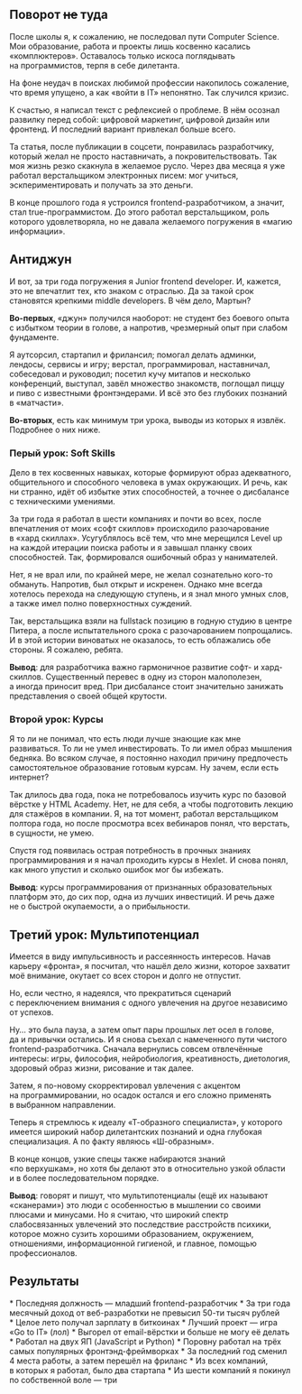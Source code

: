 ## Поворот ~~не~~ туда

После школы я, к сожалению, не последовал пути Computer Science. Мои образование, работа и проекты лишь косвенно касались «комплюктеров». Оставалось только искоса поглядывать на программистов, терпя в себе дилетанта.

На фоне неудач в поисках любимой профессии накопилось сожаление, что время упущено, а как «войти в IT» непонятно. Так случился кризис.

К счастью, я написал текст с рефлексией о проблеме. В нём осознал развилку перед собой: цифровой маркетинг, цифровой дизайн или фронтенд. И последний вариант привлекал больше всего.

Та статья, после публикации в соцсети, понравилась разработчику, который желал не просто наставничать, а покровительствовать. Так моя жизнь резко скакнула в желаемое русло. Через два месяца я уже работал верстальщиком электронных писем: мог учиться, эскпериментировать и получать за это деньги.

В конце прошлого года я устроился frontend-разработчиком, а значит, стал true-программистом. До этого работал верстальщиком, роль которого удовлетворяла, но не давала желаемого погружения в «магию информации».

## Антиджун

И вот, за три года погружения я Junior frontend developer. И, кажется, это не впечатлит тех, кто знаком с отраслью. Да за такой срок становятся крепкими middle developers. В чём дело, Мартын?

**Во-первых**, «джун» получился наоборот: не студент без боевого опыта с избытком теории в голове, а напротив, чрезмерный опыт при слабом фундаменте.

Я аутсорсил, стартапил и фрилансил; помогал делать админки, лендосы, сервисы и игру; верстал, программировал, наставничал, собеседовал и руководил; посетил кучу митапов и несколько конференций, выступал, завёл множество знакомств, поглощал пиццу и пиво с известными фронтэндерами. И всё это без глубоких познаний в «матчасти».

**Во-вторых**, есть как минимум три урока, выводы из которых я извлёк. Подробнее о них ниже.

### Перый урок: Soft Skills

Дело в тех косвенных навыках, которые формируют образ адекватного, общительного и способного человека в умах окружающих. И речь, как ни странно, идёт об избытке этих способностей, а точнее о дисбалансе с техническими умениями.

За три года я работал в шести компаниях и почти во всех, после впечатления от моих «софт скиллов» происходило разочарование в «хард скиллах». Усугублялось всё тем, что мне мерещился Level up на каждой итерации поиска работы и я завышал планку своих способностей. Так, формировался ошибочный образ у нанимателей.

Нет, я не врал или, по крайней мере, не желал сознательно кого-то обмануть. Напротив, был открыт и искренен. Однако мне всегда хотелось перехода на следующую ступень, и я знал много умных слов, а также имел полно поверхностных суждений.

Так, верстальщика взяли на fullstack позицию в годную студию в центре Питера, а после испытательного срока с разочарованием попрощались. И в этой истории виноватых не оказалось, то есть облажались обе стороны. Я сожалею, ребята.

**Вывод**: для разработчика важно гармоничное развитие софт- и хард- скиллов. Существенный перевес в одну из сторон малополезен, а иногда приносит вред. При дисбалансе стоит значительно занижать представления о своей общей крутости.

### Второй урок: Курсы

Я то ли не понимал, что есть люди лучше знающие как мне развиваться. То ли не умел инвестировать. То ли имел образ мышления бедняка. Во всяком случае, я постоянно находил причину предпочесть самостоятельное образование готовым курсам. Ну зачем, если есть интернет?

Так длилось два года, пока не потребовалось изучить курс по базовой вёрстке у HTML Academy. Нет, не для себя, а чтобы подготовить лекцию для стажёров в компании. Я, на тот момент, работал верстальщиком полтора года, но после просмотра всех вебинаров понял, что верстать, в сущности, не умею.

Спустя год появилась острая потребность в прочных знаниях программирования и я начал проходить курсы в Hexlet. И снова понял, как много упустил и сколько ошибок мог бы избежать.

**Вывод**: курсы программирования от признанных образовательных платформ это, до сих пор, одна из лучших инвестиций. И речь даже не о быстрой окупаемости, а о прибыльности.

## Третий урок: Мультипотенциал

Имеется в виду импульсивность и рассеянность интересов. Начав карьеру «фронта», я посчитал, что нашёл дело жизни, которое захватит моё внимание, окутает со всех сторон и долго не отпустит.

Но, если честно, я надеялся, что прекратиться сценарий с переключением внимания с одного увлечения на другое независимо от успехов.

Ну… это была пауза, а затем опыт пары прошлых лет осел в голове, да и привычки остались. И я снова съехал с намеченного пути чистого frontend-разработчика. Сначала вернулись совсем отвлечённые интересы: игры, философия, нейробиология, креативность, диетология, здоровый образ жизни, рисование и так далее.

Затем, я по-новому скорректировал увлечения с акцентом на программировании, но осадок остался и его сложно применять в выбранном направлении.

Теперь я стремлюсь к идеалу «Т-образного специалиста», у которого имеется широкий набор дилетантских познаний и одна глубокая специализация. А по факту являюсь «Ш-образным».

В конце концов, узкие спецы также набираются знаний «по верхушкам», но хотя бы делают это в относительно узкой области и в более последовательном порядке.

**Вывод**: говорят и пишут, что мультипотенциалы (ещё их называют «сканерами») это люди с особенностью в мышлении со своими плюсами и минусами. Но я считаю, что широкий спектр слабосвязанных увлечений это последствие расстройств психики, которое можно сузить хорошими образованием, окружением, отношениями, информационной гигиеной, и главное, помощью профессионалов.

## Результаты

* Последняя должность — младший frontend-разработчик
* За три года месячный доход от веб-разработки не превысил 50-ти тысяч рублей
* Целое лето получал зарплату в биткоинах
* Лучший проект — игра «Go to IT» (лол)
* Выгорел от email-вёрстки и больше не могу её делать
* Работал на двух ЯП (JavaScript и Python)
* Поровну работал на трёх самых популярных фронтэнд-фреймворках
* За последний год сменил 4 места работы, а затем перешёл на фриланс
* Из всех компаний, в которых я работал, было два стартапа
* Из шести компаний я покинул по собственной воле — три
